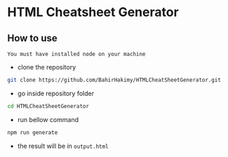 # HTML Cheatsheet Generator

## How to use

`You must have installed node on your machine`

- clone the repository

```bash
git clone https://github.com/BahirHakimy/HTMLCheatSheetGenerator.git

```

- go inside repository folder

```bash
cd HTMLCheatSheetGenerator

```

- run bellow command

```bash
npm run generate

```

- the result will be in `output.html`
